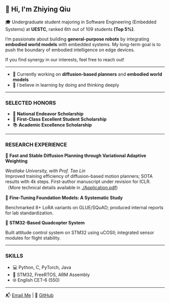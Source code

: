 ## 👋 Hi, I'm Zhiying Qiu

🎓 Undergraduate student majoring in Software Engineering (Embedded Systems) at **UESTC**, ranked 6th out of 109 students **(Top 5%)**.

I’m passionate about building **general-purpose robots** by integrating **embodied world models** with embedded systems. My long-term goal is to push the boundary of embodied intelligence on edge devices.

If you find synergy in our interests, feel free to reach out!

---

- 🤖 Currently working on **diffusion-based planners** and **embodied world models**
- 🌱 I believe in learning by doing and thinking deeply

---

<h3 align="left">SELECTED HONORS</h3>

- 🏫 **National Endeavor Scholarship**  
- 🥇 **First-Class Excellent Student Scholarship**  
- 📚 **Academic Excellence Scholarship**

---

<h3 align="left">RESEARCH EXPERIENCE</h3>

🚀 **Fast and Stable Diffusion Planning through Variational Adaptive Weighting**  

*Westlake University, with Prof. Tao Lin*  
Improved training efficiency of diffusion-based motion planners; SOTA results with 4k steps. First-author manuscript under revision for ICLR.（More technical details available in [./Application.pdf](./Application.pdf))

🧪 **Fine-Tuning Foundation Models: A Systematic Study**  

Benchmarked 8+ LoRA variants on GLUE/SQuAD; produced internal reports for lab standardization.

🚁 **STM32-Based Quadcopter System**  

Built attitude control system on STM32 using uCOSII; integrated sensor modules for flight stability.

---

<h3 align="left">SKILLS</h3>

- 💻 Python, C, PyTorch, Java  
- 🔧 STM32, FreeRTOS, ARM Assembly  
- 🌐 English CET-6 (550)

---

📬 [Email Me](mailto:zhiyingq@std.uestc.edu.cn) | 🔗 [GitHub](https://github.com/InnoMakerQiu)

